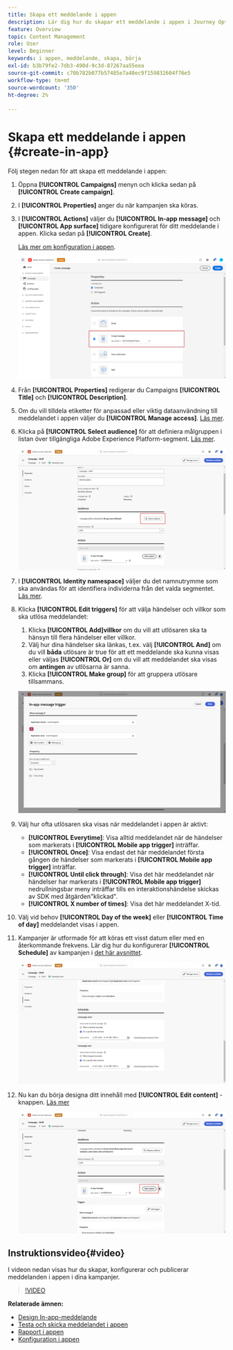 ```yaml
---
title: Skapa ett meddelande i appen
description: Lär dig hur du skapar ett meddelande i appen i Journey Optimizer
feature: Overview
topic: Content Management
role: User
level: Beginner
keywords: i appen, meddelande, skapa, börja
exl-id: b3b79fe2-7db3-490d-9c3d-87267aa55eea
source-git-commit: c70b782b077b57485e7a40ec9f159832604f76e5
workflow-type: tm+mt
source-wordcount: '350'
ht-degree: 2%

---
```


# Skapa ett meddelande i appen {#create-in-app}

Följ stegen nedan för att skapa ett meddelande i appen:

1. Öppna **[!UICONTROL Campaigns]** menyn och klicka sedan på **[!UICONTROL Create campaign]**.

1. I **[!UICONTROL Properties]** anger du när kampanjen ska köras.

1. I **[!UICONTROL Actions]** väljer du **[!UICONTROL In-app message]** och **[!UICONTROL App surface]** tidigare konfigurerat för ditt meddelande i appen. Klicka sedan på **[!UICONTROL Create]**.

   [Läs mer om konfiguration i appen](inapp-configuration.md).

   ![](assets/in_app_create_1.png)

1. Från **[!UICONTROL Properties]** redigerar du Campaigns **[!UICONTROL Title]** och **[!UICONTROL Description]**.

1. Om du vill tilldela etiketter för anpassad eller viktig dataanvändning till meddelandet i appen väljer du **[!UICONTROL Manage access]**. [Läs mer](../administration/object-based-access.md).

1. Klicka på **[!UICONTROL Select audience]** för att definiera målgruppen i listan över tillgängliga Adobe Experience Platform-segment. [Läs mer](../segment/about-segments.md).

   ![](assets/in_app_create_2.png)

1. I **[!UICONTROL Identity namespace]** väljer du det namnutrymme som ska användas för att identifiera individerna från det valda segmentet. [Läs mer](../event/about-creating.md#select-the-namespace).

1. Klicka **[!UICONTROL Edit triggers]** för att välja händelser och villkor som ska utlösa meddelandet:

   1. Klicka **[!UICONTROL Add]villkor** om du vill att utlösaren ska ta hänsyn till flera händelser eller villkor.
   1. Välj hur dina händelser ska länkas, t.ex. välj **[!UICONTROL And]** om du vill **båda** utlösare är true för att ett meddelande ska kunna visas eller väljas **[!UICONTROL Or]** om du vill att meddelandet ska visas om **antingen** av utlösarna är sanna.
   1. Klicka **[!UICONTROL Make group]** för att gruppera utlösare tillsammans.

   ![](assets/in_app_create_3.png)

1. Välj hur ofta utlösaren ska visas när meddelandet i appen är aktivt:

   * **[!UICONTROL Everytime]**: Visa alltid meddelandet när de händelser som markerats i **[!UICONTROL Mobile app trigger]** inträffar.
   * **[!UICONTROL Once]**: Visa endast det här meddelandet första gången de händelser som markerats i **[!UICONTROL Mobile app trigger]** inträffar.
   * **[!UICONTROL Until click through]**: Visa det här meddelandet när händelser har markerats i **[!UICONTROL Mobile app trigger]** nedrullningsbar meny inträffar tills en interaktionshändelse skickas av SDK med åtgärden&quot;klickad&quot;.
   * **[!UICONTROL X number of times]**: Visa det här meddelandet X-tid.

1. Välj vid behov **[!UICONTROL Day of the week]** eller **[!UICONTROL Time of day]** meddelandet visas i appen.

1. Kampanjer är utformade för att köras ett visst datum eller med en återkommande frekvens. Lär dig hur du konfigurerar **[!UICONTROL Schedule]** av kampanjen i [det här avsnittet](../campaigns/create-campaign.md#schedule).

   ![](assets/in-app-schedule.png)

1. Nu kan du börja designa ditt innehåll med **[!UICONTROL Edit content]** -knappen. [Läs mer](design-in-app.md)

   ![](assets/in_app_create_4.png)


## Instruktionsvideo{#video}

I videon nedan visas hur du skapar, konfigurerar och publicerar meddelanden i appen i dina kampanjer.

>[!VIDEO](https://video.tv.adobe.com/v/3410430?quality=12&learn=on)


**Relaterade ämnen:**

* [Design In-app-meddelande](design-in-app.md)
* [Testa och skicka meddelandet i appen](send-in-app.md)
* [Rapport i appen](../reports/campaign-global-report.md#inapp-report)
* [Konfiguration i appen](inapp-configuration.md)